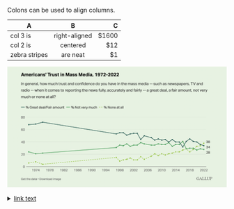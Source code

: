 Colons can be used to align columns.

| A             | B             | C     |
| ------------- |:-------------:| -----:|
| col 3 is      | right-aligned | $1600 |
| col 2 is      | centered      |   $12 |
| zebra stripes | are neat      |    $1 |
![Alt text](https://github.com/MarinaD2107/Edelman-Trust-Barometer/blob/main/Screenshot%202022-11-24%20at%2013.59.43.png "ZeDuche")

<details><summary><a href="https://hello.ca">link text</a></summary>

<details><summary><a href="https://hello.ca">link inner</a></summary>

<details><summary><a href="https://hello.ca">link inner twice</a></summary>

![Alt text](https://cloudfront-us-east-2.images.arcpublishing.com/reuters/D3VLTTMOY5OT7LDAWRIHRX7VBQ.jpg "ZeDuche")

</details>

</details>

<details><summary><a href="https://hello.ca">link inner 2</a></summary>

<details><summary><a href="https://hello.ca">link inner twice 2</a></summary>

Works!

</details>

</details>

</details>
